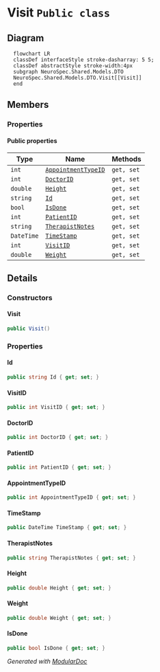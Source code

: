 # Visit `Public class`

## Diagram
```mermaid
  flowchart LR
  classDef interfaceStyle stroke-dasharray: 5 5;
  classDef abstractStyle stroke-width:4px
  subgraph NeuroSpec.Shared.Models.DTO
  NeuroSpec.Shared.Models.DTO.Visit[[Visit]]
  end
```

## Members
### Properties
#### Public  properties
| Type | Name | Methods |
| --- | --- | --- |
| `int` | [`AppointmentTypeID`](#appointmenttypeid) | `get, set` |
| `int` | [`DoctorID`](#doctorid) | `get, set` |
| `double` | [`Height`](#height) | `get, set` |
| `string` | [`Id`](#id) | `get, set` |
| `bool` | [`IsDone`](#isdone) | `get, set` |
| `int` | [`PatientID`](#patientid) | `get, set` |
| `string` | [`TherapistNotes`](#therapistnotes) | `get, set` |
| `DateTime` | [`TimeStamp`](#timestamp) | `get, set` |
| `int` | [`VisitID`](#visitid) | `get, set` |
| `double` | [`Weight`](#weight) | `get, set` |

## Details
### Constructors
#### Visit
```csharp
public Visit()
```

### Properties
#### Id
```csharp
public string Id { get; set; }
```

#### VisitID
```csharp
public int VisitID { get; set; }
```

#### DoctorID
```csharp
public int DoctorID { get; set; }
```

#### PatientID
```csharp
public int PatientID { get; set; }
```

#### AppointmentTypeID
```csharp
public int AppointmentTypeID { get; set; }
```

#### TimeStamp
```csharp
public DateTime TimeStamp { get; set; }
```

#### TherapistNotes
```csharp
public string TherapistNotes { get; set; }
```

#### Height
```csharp
public double Height { get; set; }
```

#### Weight
```csharp
public double Weight { get; set; }
```

#### IsDone
```csharp
public bool IsDone { get; set; }
```

*Generated with* [*ModularDoc*](https://github.com/hailstorm75/ModularDoc)
